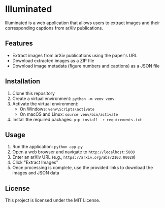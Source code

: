 # Illuminated

Illuminated is a web application that allows users to extract images and their corresponding captions from arXiv publications.

## Features

- Extract images from arXiv publications using the paper's URL
- Download extracted images as a ZIP file
- Download image metadata (figure numbers and captions) as a JSON file

## Installation

1. Clone this repository
2. Create a virtual environment: `python -m venv venv`
3. Activate the virtual environment:
   - On Windows: `venv\Scripts\activate`
   - On macOS and Linux: `source venv/bin/activate`
4. Install the required packages: `pip install -r requirements.txt`

## Usage

1. Run the application: `python app.py`
2. Open a web browser and navigate to `http://localhost:5000`
3. Enter an arXiv URL (e.g., `https://arxiv.org/abs/2103.00020`)
4. Click "Extract Images"
5. Once processing is complete, use the provided links to download the images and JSON data

## License

This project is licensed under the MIT License.
